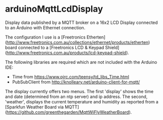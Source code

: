 # arduinoMqttLcdDisplay

Display data published by a MQTT broker on a 16x2 LCD Display connected to an Arduino with Ethernet connection.

The configuration I use is a [Freetronics Etherten] (http://www.freetronics.com.au/collections/ethernet/products/etherten) board connected to a [Freetronics LCD & Keypad Shield] (http://www.freetronics.com.au/products/lcd-keypad-shield).

The following libraries are required which are not included with the Arduino IDE:

* Time from https://www.pjrc.com/teensy/td_libs_Time.html
* PubSubClient from http://knolleary.net/arduino-client-for-mqtt/

The display currently offers two menus. The first 'display' shows the time and date (determined from an ntp server) and ip address. The second, 'weather', displays the current temperature and humidity as reported from a [Sparkfun Weather Board via MQTT] (https://github.com/greenthegarden/MqttWiFlyWeatherBoard).
